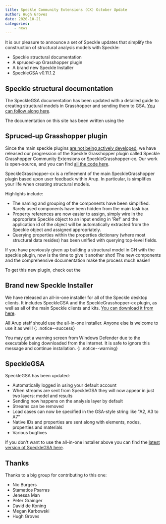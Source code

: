```yaml
---
title: Speckle Community Extensions (CX) October Update
author: Hugh Groves
date: 2020-10-21
categories: 
    - news
---
```


It is our pleasure to announce a set of Speckle updates that simplify the construction of structural analysis models with Speckle:

* Speckle structural documentation
* A spruced-up Grasshopper plugin
* A brand new Speckle Installer
* SpeckleGSA v0.11.1.2

## Speckle structural documentation

The SpeckleGSA documentation has been updated with a detailed guide to creating structural models in Grasshopper and sending them to GSA. [You can follow along here]({{site.baseurl}}/docs/gh_sending).

The documentation on this site has been written using the <i class="fas fa-arrow-down"></i><i class="fas fa-arrow-down"></i><i class="fas fa-arrow-down"></i>

## Spruced-up Grasshopper plugin

Since the main speckle plugins [are not being actively developed](https://speckle.systems/blog/insider-speckle2), we have released our progression of the Speckle Grasshopper plugin called Speckle Grasshopper Community Extensions or SpeckleGrasshopper-cx. Our work is open-source, and you can find [all the code here](https://github.com/arup-group/SpeckleRhino).

SpeckleGrasshopper-cx is a refinement of the main SpeckleGrasshopper plugin based upon user feedback within Arup. In particular, is simplifies your life when creating structural models.

Highlights include:

* The naming and grouping of the components have been simplified. Rarely used components have been hidden from the main task bar.
* Property references are now easier to assign, simply wire in the appropriate Speckle object to an input ending in 'Ref' and the application id of the object will be automatically extracted from the Speckle object and assigned appropriately.
* Querying properties within the properties dictionary (where most structural data resides) has been unified with querying top-level fields.

If you have previously given up building a structural model in GH with the speckle plugin, now is the time to give it another shot! The new components and the comprehensive documentation make the process much easier! 

To get this new plugin, check out the <i class="fas fa-arrow-down"></i><i class="fas fa-arrow-down"></i><i class="fas fa-arrow-down"></i>

## Brand new Speckle Installer

We have released an all-in-one installer for all of the Speckle desktop clients. It includes SpeckleGSA and the SpeckleGrasshopper-cx plugin, as well as all of the main Speckle clients and kits. [You can download it from here](https://github.com/arup-group/SpeckleInstaller/releases/latest).

All Arup staff should use the all-in-one installer. Anyone else is welcome to use it as well!
{: .notice--success}

You may get a warning screen from Windows Defender due to the executable being downloaded from the internet. It is safe to ignore this message and continue installation.
{: .notice--warning}

## SpeckleGSA

SpeckleGSA has been updated:

* Automatically logged in using your default account
* When streams are sent from SpeckleGSA they will now appear in just two layers: model and results
* Sending now happens on the analysis layer by default
* Streams can be removed
* Load cases can now be specified in the GSA-style string like "A2, A3 to A7"
* Native IDs and properties are sent along with elements, nodes, properties and materials
* Various bugfixes

If you don't want to use the all-in-one installer above you can find the [latest version of SpeckleGSA here](https://github.com/arup-group/speckleGSA/releases/latest).

## Thanks

Thanks to a big group for contributing to this one:

* Nic Burgers
* Stamatios Psarras
* Jenessa Man
* Peter Grainger
* David de Koning
* Megan Karbowski
* Hugh Groves